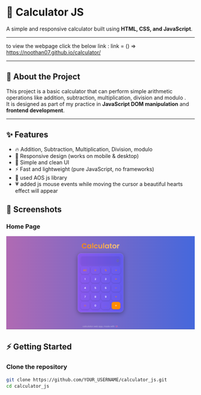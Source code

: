 ﻿# 🧮 Calculator JS

A simple and responsive calculator built using **HTML, CSS, and JavaScript**.

---

to view the webpage click the below link :
link = () => https://noothan07.github.io/calculator/

---

## 🚀 About the Project
This project is a basic calculator that can perform simple arithmetic operations like addition, subtraction, multiplication, division and modulo .  
It is designed as part of my practice in **JavaScript DOM manipulation** and **frontend development**.

---

## ✨ Features
- 🔥 Addition, Subtraction, Multiplication, Division, modulo
- 📱 Responsive design (works on mobile & desktop)  
- 🎨 Simple and clean UI  
- ⚡ Fast and lightweight (pure JavaScript, no frameworks)  
- 🫧 used AOS js library
- 💗 added js mouse events while moving the cursor a beautiful hearts effect will appear 


## 📸 Screenshots

### Home Page
![Home Page](https://github.com/noothan07/calculator/blob/main/assests/calculator_webview.png?raw=true)


## ⚡ Getting Started

### Clone the repository
```bash
git clone https://github.com/YOUR_USERNAME/calculator_js.git
cd calculator_js


